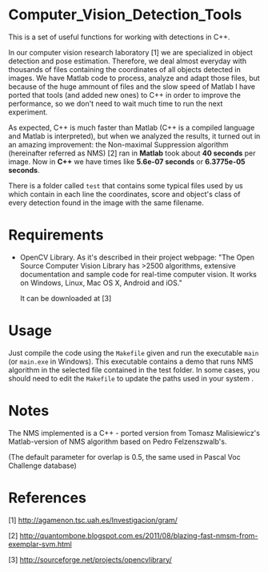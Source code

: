 Computer_Vision_Detection_Tools
===============================

This is a set of useful functions for working with detections in C++.

In our computer vision research laboratory [1] we are specialized in object detection and pose estimation. Therefore, we deal almost everyday with thousands of files containing the coordinates of all objects detected in images. We have Matlab code to process, analyze and adapt those files, but because of the huge ammount of files and the slow speed of Matlab I have ported that tools (and added new ones) to C++ in order to improve the performance, so we don't need to wait much time to run the next experiment.

As expected, C++ is much faster than Matlab (C++ is a compiled language and Matlab is interpreted), but when we analyzed the results, it turned out in an amazing improvement: the Non-maximal Suppression algorithm (hereinafter referred as NMS) [2] ran in **Matlab** took about **40 seconds** per image. Now in **C++** we have times like **5.6e-07 seconds** or **6.3775e-05 seconds**.

There is a folder called `test` that contains some typical files used by us which contain in each line the coordinates, score and object's class of every detection found in the image with the same filename.

Requirements
============

* OpenCV Library. 
    As it's described in their project webpage: "The Open Source Computer Vision Library has >2500 algorithms,            extensive documentation and sample code for real-time computer vision. It works on Windows, Linux, Mac OS X,          Android and iOS."

    It can be downloaded at [3]

Usage
=====

Just compile the code using the `Makefile` given and run the executable `main` (or `main.exe` in Windows). This executable contains a demo that runs NMS algorithm in the selected file contained in the test folder.
In some cases, you should need to edit the `Makefile` to update the paths used in your system .

Notes
=====
The NMS implemented is a C++ - ported version from Tomasz Malisiewicz's Matlab-version of NMS algorithm based on Pedro Felzenszwalb's.

(The default parameter for overlap is 0.5, the same used in Pascal Voc Challenge database)

References
==========

[1] http://agamenon.tsc.uah.es/Investigacion/gram/

[2] http://quantombone.blogspot.com.es/2011/08/blazing-fast-nmsm-from-exemplar-svm.html

[3] http://sourceforge.net/projects/opencvlibrary/


